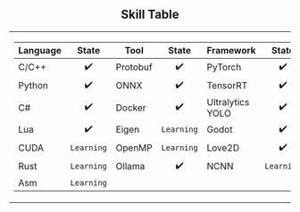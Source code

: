 ## <div align="center">Skill Table </div> 
<div align="center">
<table>
  <tr>
    <td>
      <div>

| Language  | State       | Tool       | State       | Framework           | State       |
|-----------|:-----------:|------------|:-----------:|---------------------|:-----------:|
| C/C++     | ✔️          |Protobuf     |✔️  | PyTorch             | ✔️          |
| Python    | ✔️          |ONNX      |✔️   | TensorRT            | ✔️          |
| C#        | ✔️          |Docker         |✔️   | Ultralytics YOLO    | ✔️          |
| Lua       |✔️           |Eigen    |`Learning`           |Godot                    |✔️   |
| CUDA      | `Learning`  |OpenMP      | `Learning`          |Love2D                |✔️          |
| Rust      | `Learning`  |Ollama        |✔️          |NCNN               |`Learning`          |
| Asm       | `Learning`  |       |    |                     |             |



 </div> 
    </td>
    <td>
    <img src="https://github-readme-stats.vercel.app/api/top-langs/?username=akira4O4&layout=donut-vertical&theme=vue-dark" align="center" />
   </td>
  </tr>
</table>
 </div> 


